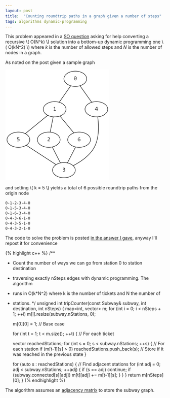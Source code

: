 ```yaml
---
layout: post
title:  "Counting roundtrip paths in a graph given a number of steps"
tags: algorithms dynamic-programming
---
```


This problem appeared in a [SO question](http://stackoverflow.com/q/31771084/1938163)
asking for help converting a recursive \\( O(N^k) \\) solution into a bottom-up
dynamic programming one \\( O(kN^2) \\) where *k* is the number of allowed steps
and *N* is the number of nodes in a graph.

As noted on the post given a sample graph

![graph](/images/posts/countingroundtrip.png)

and setting \\( k = 5 \\) yields a total of 6 possible roundtrip paths from the origin
node

    0-1-2-3-4-0
    0-1-5-3-4-0
    0-1-6-3-4-0
    0-4-3-6-1-0
    0-4-3-5-1-0
    0-4-3-2-1-0

The code to solve the problem is posted [in the answer I gave](http://stackoverflow.com/a/31772338/1938163), anyway I'll repost
it for convenience

{% highlight c++ %}
/**
* Count the number of ways we can go from station 0 to station destination
* traversing exactly nSteps edges with dynamic programming. The algorithm
* runs in O(k*N^2) where k is the number of tickets and N the number of
* stations.
*/
unsigned int tripCounter(const Subway& subway, int destination, int nSteps)
{
  map<int, vector<int>> m;
  for (int i = 0; i < nSteps + 1; ++i)
    m[i].resize(subway.nStations, 0);

  m[0][0] = 1; // Base case

  for (int t = 1; t < m.size(); ++t) { // For each ticket

    vector<int> reachedStations;
    for (int s = 0; s < subway.nStations; ++s) { // For each station
      if (m[t-1][s] > 0)
        reachedStations.push_back(s); // Store if it was reached in the previous state
    }

    for (auto s : reachedStations) {
      // Find adjacent stations
      for (int adj = 0; adj < subway.nStations; ++adj) {
        if (s == adj)
          continue;
        if (subway.connected[s][adj])
          m[t][adj] += m[t-1][s];
      }
    }
  }
  return m[nSteps][0];
}
{% endhighlight %}

The algorithm assumes an [adjacency matrix](https://en.wikipedia.org/wiki/Adjacency_matrix)
to store the subway graph.
